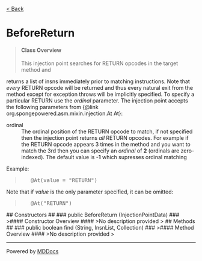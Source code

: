 [< Back](../README.md)
# BeforeReturn #
>#### Class Overview ####
><p>This injection point searches for RETURN opcodes in the target method and
 returns a list of insns immediately prior to matching instructions. Note that
 <em>every</em> RETURN opcode will be returned and thus every natural exit
 from the method except for exception throws will be implicitly specified. To
 specify a particular RETURN use the <em>ordinal</em> parameter. The injection
 point accepts the following parameters from
 {@link org.spongepowered.asm.mixin.injection.At At}:</p>
 
 <dl>
   <dt>ordinal</dt>
   <dd>The ordinal position of the RETURN opcode to match, if not specified
   then the injection point returns <em>all</em> RETURN opcodes. For example
   if the RETURN opcode appears 3 times in the method and you want to match
   the 3rd then you can specify an <em>ordinal</em> of <b>2</b> (ordinals are
   zero-indexed). The default value is <b>-1</b> which supresses ordinal
   matching</dd>
 </dl>
 
 <p>Example:</p>
 <blockquote><pre>
   &#064;At(value = "RETURN")</pre>
 </blockquote>
 <p>Note that if <em>value</em> is the only parameter specified, it can be
 omitted:</p> 
 <blockquote><pre>
   &#064;At("RETURN")</pre>
 </blockquote>
## Constructors ##
### public BeforeReturn (InjectionPointData) ###
>#### Constructor Overview ####
>No description provided
>
## Methods ##
### public boolean find (String, InsnList, Collection) ###
>#### Method Overview ####
>No description provided
>

---
Powered by [MDDocs](https://github.com/VRCube/MDDocs)